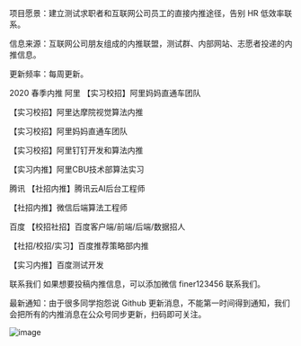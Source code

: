 
项目愿景：建立测试求职者和互联网公司员工的直接内推途径，告别 HR 低效率联系。

信息来源：互联网公司朋友组成的内推联盟，测试群、内部网站、志愿者投递的内推信息。

更新频率：每周更新。


2020 春季内推
阿里
【实习校招】阿里妈妈直通车团队

【实习校招】阿里达摩院视觉算法内推

【实习校招】阿里妈妈直通车团队

【实习校招】阿里钉钉开发和算法内推

【实习内推】阿里CBU技术部算法实习

腾讯
【社招内推】腾讯云AI后台工程师

【社招内推】微信后端算法工程师

百度
【校招社招】百度客户端/前端/后端/数据招人

【社招/校招/实习】百度推荐策略部内推

【实习内推】百度测试开发


联系我们
如果想要投稿内推信息，可以添加微信 finer123456 联系我们。

最新通知：由于很多同学抱怨说 Github 更新消息，不能第一时间得到通知，我们会把所有的内推消息在公众号同步更新，扫码即可关注。



![image](https://github.com/testdevhome/Autotestplat/blob/master/static/testdevhome.jpg?raw=true)

